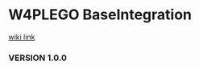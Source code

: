 W4PLEGO BaseIntegration
=====================

[wiki link](https://pm.web4pro.com.ua/projects/lego-web4pro-baseintegration/wiki)

### VERSION 1.0.0

